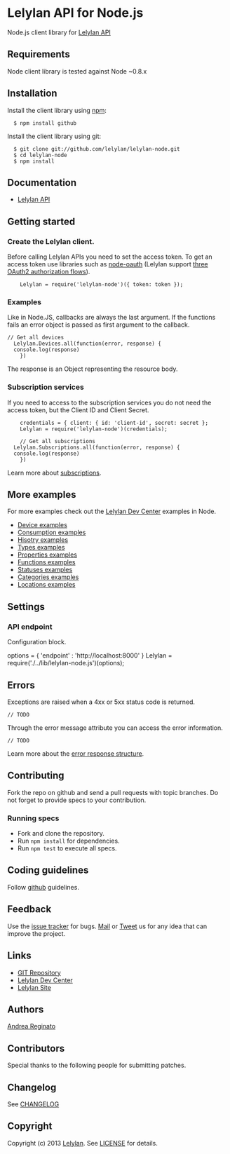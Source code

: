 # Lelylan API for Node.js

Node.js client library for [Lelylan API](http://dev.lelylan.com)


## Requirements

Node client library is tested against Node ~0.8.x


## Installation

Install the client library using [npm](http://npmjs.org/):

      $ npm install github

Install the client library using git:

      $ git clone git://github.com/lelylan/lelylan-node.git
      $ cd lelylan-node
      $ npm install


## Documentation

* [Lelylan API](http://dev.lelylan.com)


## Getting started

### Create the Lelylan client.

Before calling Lelylan APIs you need to set the access token.
To get an access token use libraries such as [node-oauth](https://github.com/ciaranj/node-oauth)
(Lelylan support [three OAuth2 authorization flows](http://dev.lelylan.com/api/oauth)).

		Lelylan = require('lelylan-node')({ token: token });


### Examples

Like in Node.JS, callbacks are always the last argument. If the functions fails an
error object is passed as first argument to the callback.

  	// Get all devices
	  Lelylan.Devices.all(function(error, response) {
      console.log(response)
		})

The response is an Object representing the resource body.

### Subscription services

If you need to access to the subscription services you do not need the access token,
but the Client ID and Client Secret.

		credentials = { client: { id: 'client-id', secret: secret };
		Lelylan = require('lelylan-node')(credentials);

		// Get all subscriptions
	  Lelylan.Subscriptions.all(function(error, response) {
      console.log(response)
		})

Learn more about [subscriptions](http://localhost:4000/api/realtime#get-a-subscription).


## More examples

For more examples check out the [Lelylan Dev Center](http://dev.lelylan.com#language=node)
examples in Node.

* [Device examples](docs/Lelylan/Client/Devices)
* [Consumption examples](docs/Lelylan/Client/Consumptions)
* [Hisotry examples](docs/Lelylan/Client/Histories)
* [Types examples](docs/Lelylan/Client/Types)
* [Properties examples](docs/Lelylan/Client/Properties)
* [Functions examples](docs/Lelylan/Client/Functions)
* [Statuses examples](docs/Lelylan/Client/Statuses)
* [Categories examples](docs/Lelylan/Client/Categories)
* [Locations examples](docs/Lelylan/Client/Locations)


## Settings

### API endpoint

Configuration block.

  options = { 'endpoint' : 'http://localhost:8000' }
	Lelylan = require('./../lib/lelylan-node.js')(options);


## Errors

Exceptions are raised when a 4xx or 5xx status code is returned.

    // TODO


Through the error message attribute you can access the error information.

    // TODO

Learn more about the [error response structure](http://dev.lelylan.com/rest/core#errors).


## Contributing

Fork the repo on github and send a pull requests with topic branches. Do not forget to
provide specs to your contribution.


### Running specs

* Fork and clone the repository.
* Run `npm install` for dependencies.
* Run `npm test` to execute all specs.


## Coding guidelines

Follow [github](https://github.com/styleguide/) guidelines.


## Feedback

Use the [issue tracker](http://github.com/lelylan/lelylan-node/issues) for bugs.
[Mail](mailto:touch@lelylan.com) or [Tweet](http://twitter.com/lelylan) us for any idea that can improve the project.


## Links

* [GIT Repository](http://github.com/lelylan/lelylan-node)
* [Lelylan Dev Center](http://dev.lelylan.com)
* [Lelylan Site](http://lelylan.com)


## Authors

[Andrea Reginato](http://twitter.com/andreareginato)


## Contributors

Special thanks to the following people for submitting patches.


## Changelog

See [CHANGELOG](people/blob/master/CHANGELOG.md)


## Copyright

Copyright (c) 2013 [Lelylan](http://lelylan.com). See [LICENSE](people/blob/master/LICENSE.md) for details.
